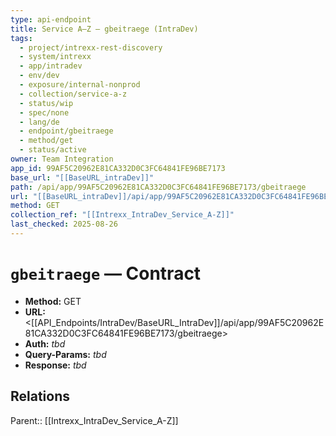 ```yaml
---
type: api-endpoint
title: Service A–Z — gbeitraege (IntraDev)
tags:
  - project/intrexx-rest-discovery
  - system/intrexx
  - app/intradev
  - env/dev
  - exposure/internal-nonprod
  - collection/service-a-z
  - status/wip
  - spec/none
  - lang/de
  - endpoint/gbeitraege
  - method/get
  - status/active
owner: Team Integration
app_id: 99AF5C20962E81CA332D0C3FC64841FE96BE7173
base_url: "[[BaseURL_intraDev]]"
path: /api/app/99AF5C20962E81CA332D0C3FC64841FE96BE7173/gbeitraege
url: "[[BaseURL_intraDev]]/api/app/99AF5C20962E81CA332D0C3FC64841FE96BE7173/gbeitraege"
method: GET
collection_ref: "[[Intrexx_IntraDev_Service_A-Z]]"
last_checked: 2025-08-26
---
```


# `gbeitraege` — Contract
- **Method:** GET  
- **URL:** <[[API_Endpoints/IntraDev/BaseURL_IntraDev]]/api/app/99AF5C20962E81CA332D0C3FC64841FE96BE7173/gbeitraege>  
- **Auth:** _tbd_  
- **Query-Params:** _tbd_  
- **Response:** _tbd_

## Relations
Parent:: [[Intrexx_IntraDev_Service_A-Z]]
